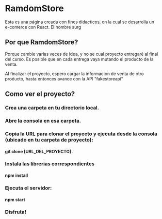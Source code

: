 # RamdomStore
Esta es una página creada con fines didacticos, en la cual se desarrolla un e-comerce con React.
El nombre surg

## Por que RamdomStore?
Porque cambie varias veces de idea, y no se cual proyecto entregaré al final del curso.
Es posible que en cada entrega vaya mutando el producto de la venta.

Al finalizar el proyecto, espero cargar la informacion de venta de otro producto, hasta entonces avance con la API "fakestoreapi"

## Como ver el proyecto?


### Crea una carpeta en tu directorio local.

### Abre la consola en esa carpeta.

### Copia la URL para clonar el proyecto y ejecuta desde la consola (ubicado en tu carpeta de proyecto):
#### git clone [URL_DEL_PROYECTO] .

### Instala las librerias correspondientes
#### npm install

### Ejecuta el servidor:
#### npm start

### Disfruta!

